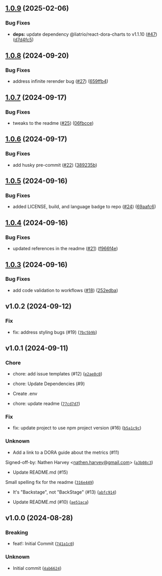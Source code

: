 ## [1.0.9](https://github.com/liatrio/backstage-dora-plugin/compare/v1.0.8...v1.0.9) (2025-02-06)


### Bug Fixes

* **deps:** update dependency @liatrio/react-dora-charts to v1.1.10 ([#47](https://github.com/liatrio/backstage-dora-plugin/issues/47)) ([d7d4fc5](https://github.com/liatrio/backstage-dora-plugin/commit/d7d4fc5bbfc533ddd18589e4fdbd3bea722bb7eb))

## [1.0.8](https://github.com/liatrio/backstage-dora-plugin/compare/v1.0.7...v1.0.8) (2024-09-20)


### Bug Fixes

* address infinite rerender bug ([#27](https://github.com/liatrio/backstage-dora-plugin/issues/27)) ([659ffb4](https://github.com/liatrio/backstage-dora-plugin/commit/659ffb43183fed5eba7d15ed18d5b9792992facb))

## [1.0.7](https://github.com/liatrio/backstage-dora-plugin/compare/v1.0.6...v1.0.7) (2024-09-17)


### Bug Fixes

* tweaks to the readme ([#25](https://github.com/liatrio/backstage-dora-plugin/issues/25)) ([06fbcce](https://github.com/liatrio/backstage-dora-plugin/commit/06fbcce638f0041fcd7086ad63d4261aa26c7044))

## [1.0.6](https://github.com/liatrio/backstage-dora-plugin/compare/v1.0.5...v1.0.6) (2024-09-17)


### Bug Fixes

* add husky pre-commit ([#22](https://github.com/liatrio/backstage-dora-plugin/issues/22)) ([389235b](https://github.com/liatrio/backstage-dora-plugin/commit/389235bfb8e2f13cb5a36b2ab39288ac50846410))

## [1.0.5](https://github.com/liatrio/backstage-dora-plugin/compare/v1.0.4...v1.0.5) (2024-09-16)


### Bug Fixes

* added LICENSE, build, and language badge to repo ([#24](https://github.com/liatrio/backstage-dora-plugin/issues/24)) ([69aafc6](https://github.com/liatrio/backstage-dora-plugin/commit/69aafc6bdc6bc173b2669cec956ef38b551acbef))

## [1.0.4](https://github.com/liatrio/backstage-dora-plugin/compare/v1.0.3...v1.0.4) (2024-09-16)


### Bug Fixes

* updated references in the readme ([#21](https://github.com/liatrio/backstage-dora-plugin/issues/21)) ([f966f4e](https://github.com/liatrio/backstage-dora-plugin/commit/f966f4eebb1b9a4a0791c00e1f919ff517a61c9e))

## [1.0.3](https://github.com/liatrio/backstage-dora-plugin/compare/v1.0.2...v1.0.3) (2024-09-16)


### Bug Fixes

* add code validation to workflows ([#18](https://github.com/liatrio/backstage-dora-plugin/issues/18)) ([252edba](https://github.com/liatrio/backstage-dora-plugin/commit/252edba3f3608aca2a53304b522266df3ccda85e))

## v1.0.2 (2024-09-12)

### Fix

* fix: address styling bugs (#19) ([`7bc5b9b`](https://github.com/liatrio/backstage-dora-plugin/commit/7bc5b9b3c8696df27bc92662a42120ccd0170372))

## v1.0.1 (2024-09-11)

### Chore

* chore: add issue templates (#12) ([`e2ae0c0`](https://github.com/liatrio/backstage-dora-plugin/commit/e2ae0c09a438643fc1a84c886ff749cdb7e62984))

* chore: Update Dependencies (#9)

* Create .env

* chore: update readme ([`77cd7d7`](https://github.com/liatrio/backstage-dora-plugin/commit/77cd7d7ccecc78a444c2f3e029c1dbe10859de2b))

### Fix

* fix: update project to use npm project version (#16) ([`b5a1c9c`](https://github.com/liatrio/backstage-dora-plugin/commit/b5a1c9cfe44ea0165c0e54515d0622d0005693fa))

### Unknown

* Add a link to a DORA guide about the metrics (#11)

Signed-off-by: Nathen Harvey &lt;nathen.harvey@gmail.com&gt; ([`a3b08c3`](https://github.com/liatrio/backstage-dora-plugin/commit/a3b08c34c2230ed657c9653a589bd541a579d6bb))

* Update README.md (#15)

Small spelling fix for the readme ([`316e449`](https://github.com/liatrio/backstage-dora-plugin/commit/316e449ce62c16d9169a8b0abf795da08a0e2eb2))

* It&#39;s &#34;Backstage&#34;, not &#34;BackStage&#34; (#13) ([`abfc914`](https://github.com/liatrio/backstage-dora-plugin/commit/abfc914135b9699dc21845a7f2129c9111ceb514))

* Update README.md (#10) ([`ae51aca`](https://github.com/liatrio/backstage-dora-plugin/commit/ae51aca02941c8c36d885b0f6173ae767ccde55f))

## v1.0.0 (2024-08-28)

### Breaking

* feat!: Initial Commit ([`741a1c0`](https://github.com/liatrio/backstage-dora-plugin/commit/741a1c06f0bafc5a3c873d2b6cdb15888473cef9))

### Unknown

* Initial commit ([`4ab6624`](https://github.com/liatrio/backstage-dora-plugin/commit/4ab6624fd2eb2d121d023fa8ca42ee4110df7b04))
